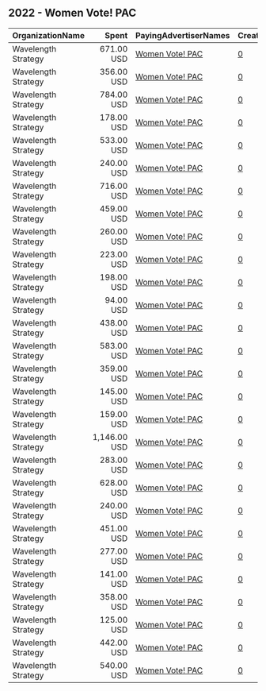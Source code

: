 ## 2022 - Women Vote! PAC 
|OrganizationName|Spent|PayingAdvertiserNames|CreativeUrls|Impressions|Genders|AgeBrackets|CountryCodes|BillingAddresses|CandidateBallotInformation|
|:---|---:|:---|:---|---:|:---|:---|:---|:---|:---|
|Wavelength Strategy|671.00 USD|[Women Vote! PAC](2022/Women_Vote!_PAC.md)|[0](https://www.snap.com/political-ads/asset/e046a1f15346d8c3de26229c63d3f2bfcfdf1a5cb8981731da55f13283558ebf?mediaType=jpg)|184,200||18+|united states|US||
|Wavelength Strategy|356.00 USD|[Women Vote! PAC](2022/Women_Vote!_PAC.md)|[0](https://www.snap.com/political-ads/asset/7224be6927dd34559b985e8dfcf9afa390ad4fcfb1f6e0ac01b7bd032fd7edc9?mediaType=mp4)|61,333||18+|united states|US||
|Wavelength Strategy|784.00 USD|[Women Vote! PAC](2022/Women_Vote!_PAC.md)|[0](https://www.snap.com/political-ads/asset/7224be6927dd34559b985e8dfcf9afa390ad4fcfb1f6e0ac01b7bd032fd7edc9?mediaType=mp4)|160,461||18+|united states|US||
|Wavelength Strategy|178.00 USD|[Women Vote! PAC](2022/Women_Vote!_PAC.md)|[0](https://www.snap.com/political-ads/asset/b9bf55e519c08b86e0448d5e5608778380a42e640d81f75373a927bf73ab52e5?mediaType=mp4)|31,778||18+|united states|US||
|Wavelength Strategy|533.00 USD|[Women Vote! PAC](2022/Women_Vote!_PAC.md)|[0](https://www.snap.com/political-ads/asset/457bb02b1f160725abf94dacceb580373efbb5f8911d184f4a9369805b28cab4?mediaType=mp4)|152,548||18+|united states|US||
|Wavelength Strategy|240.00 USD|[Women Vote! PAC](2022/Women_Vote!_PAC.md)|[0](https://www.snap.com/political-ads/asset/a11dea4754855cc52853e206714dccede2f4b02e68d0c4b774dd79e6c7f2da20?mediaType=mp4)|48,941||18+|united states|US||
|Wavelength Strategy|716.00 USD|[Women Vote! PAC](2022/Women_Vote!_PAC.md)|[0](https://www.snap.com/political-ads/asset/b2c0f57717a5f51b5f93b7e729954dd2e1c59eb383ec6e80a04a5d1eb2a47f0f?mediaType=jpg)|200,050||18+|united states|US||
|Wavelength Strategy|459.00 USD|[Women Vote! PAC](2022/Women_Vote!_PAC.md)|[0](https://www.snap.com/political-ads/asset/b2c0f57717a5f51b5f93b7e729954dd2e1c59eb383ec6e80a04a5d1eb2a47f0f?mediaType=jpg)|82,930||18+|united states|US||
|Wavelength Strategy|260.00 USD|[Women Vote! PAC](2022/Women_Vote!_PAC.md)|[0](https://www.snap.com/political-ads/asset/47948d60f725545492b62e69bf17feedd0df120934a877a3874c5c2d71bfb4cb?mediaType=jpg)|45,853||18+|united states|US||
|Wavelength Strategy|223.00 USD|[Women Vote! PAC](2022/Women_Vote!_PAC.md)|[0](https://www.snap.com/political-ads/asset/b9bf55e519c08b86e0448d5e5608778380a42e640d81f75373a927bf73ab52e5?mediaType=mp4)|39,299||18+|united states|US||
|Wavelength Strategy|198.00 USD|[Women Vote! PAC](2022/Women_Vote!_PAC.md)|[0](https://www.snap.com/political-ads/asset/e046a1f15346d8c3de26229c63d3f2bfcfdf1a5cb8981731da55f13283558ebf?mediaType=jpg)|35,076||18+|united states|US||
|Wavelength Strategy|94.00 USD|[Women Vote! PAC](2022/Women_Vote!_PAC.md)|[0](https://www.snap.com/political-ads/asset/a11dea4754855cc52853e206714dccede2f4b02e68d0c4b774dd79e6c7f2da20?mediaType=mp4)|16,410||18+|united states|US||
|Wavelength Strategy|438.00 USD|[Women Vote! PAC](2022/Women_Vote!_PAC.md)|[0](https://www.snap.com/political-ads/asset/a11dea4754855cc52853e206714dccede2f4b02e68d0c4b774dd79e6c7f2da20?mediaType=mp4)|126,233||18+|united states|US||
|Wavelength Strategy|583.00 USD|[Women Vote! PAC](2022/Women_Vote!_PAC.md)|[0](https://www.snap.com/political-ads/asset/47948d60f725545492b62e69bf17feedd0df120934a877a3874c5c2d71bfb4cb?mediaType=jpg)|169,415||18+|united states|US||
|Wavelength Strategy|359.00 USD|[Women Vote! PAC](2022/Women_Vote!_PAC.md)|[0](https://www.snap.com/political-ads/asset/e046a1f15346d8c3de26229c63d3f2bfcfdf1a5cb8981731da55f13283558ebf?mediaType=jpg)|73,343||18+|united states|US||
|Wavelength Strategy|145.00 USD|[Women Vote! PAC](2022/Women_Vote!_PAC.md)|[0](https://www.snap.com/political-ads/asset/7224be6927dd34559b985e8dfcf9afa390ad4fcfb1f6e0ac01b7bd032fd7edc9?mediaType=mp4)|25,770||18+|united states|US||
|Wavelength Strategy|159.00 USD|[Women Vote! PAC](2022/Women_Vote!_PAC.md)|[0](https://www.snap.com/political-ads/asset/a11dea4754855cc52853e206714dccede2f4b02e68d0c4b774dd79e6c7f2da20?mediaType=mp4)|28,033||18+|united states|US||
|Wavelength Strategy|1,146.00 USD|[Women Vote! PAC](2022/Women_Vote!_PAC.md)|[0](https://www.snap.com/political-ads/asset/7224be6927dd34559b985e8dfcf9afa390ad4fcfb1f6e0ac01b7bd032fd7edc9?mediaType=mp4)|317,038||18+|united states|US||
|Wavelength Strategy|283.00 USD|[Women Vote! PAC](2022/Women_Vote!_PAC.md)|[0](https://www.snap.com/political-ads/asset/47948d60f725545492b62e69bf17feedd0df120934a877a3874c5c2d71bfb4cb?mediaType=jpg)|50,109||18+|united states|US||
|Wavelength Strategy|628.00 USD|[Women Vote! PAC](2022/Women_Vote!_PAC.md)|[0](https://www.snap.com/political-ads/asset/e046a1f15346d8c3de26229c63d3f2bfcfdf1a5cb8981731da55f13283558ebf?mediaType=jpg)|113,466||18+|united states|US||
|Wavelength Strategy|240.00 USD|[Women Vote! PAC](2022/Women_Vote!_PAC.md)|[0](https://www.snap.com/political-ads/asset/457bb02b1f160725abf94dacceb580373efbb5f8911d184f4a9369805b28cab4?mediaType=mp4)|42,688||18+|united states|US||
|Wavelength Strategy|451.00 USD|[Women Vote! PAC](2022/Women_Vote!_PAC.md)|[0](https://www.snap.com/political-ads/asset/b9bf55e519c08b86e0448d5e5608778380a42e640d81f75373a927bf73ab52e5?mediaType=mp4)|131,289||18+|united states|US||
|Wavelength Strategy|277.00 USD|[Women Vote! PAC](2022/Women_Vote!_PAC.md)|[0](https://www.snap.com/political-ads/asset/457bb02b1f160725abf94dacceb580373efbb5f8911d184f4a9369805b28cab4?mediaType=mp4)|56,276||18+|united states|US||
|Wavelength Strategy|141.00 USD|[Women Vote! PAC](2022/Women_Vote!_PAC.md)|[0](https://www.snap.com/political-ads/asset/457bb02b1f160725abf94dacceb580373efbb5f8911d184f4a9369805b28cab4?mediaType=mp4)|25,233||18+|united states|US||
|Wavelength Strategy|358.00 USD|[Women Vote! PAC](2022/Women_Vote!_PAC.md)|[0](https://www.snap.com/political-ads/asset/b9bf55e519c08b86e0448d5e5608778380a42e640d81f75373a927bf73ab52e5?mediaType=mp4)|73,498||18+|united states|US||
|Wavelength Strategy|125.00 USD|[Women Vote! PAC](2022/Women_Vote!_PAC.md)|[0](https://www.snap.com/political-ads/asset/b2c0f57717a5f51b5f93b7e729954dd2e1c59eb383ec6e80a04a5d1eb2a47f0f?mediaType=jpg)|22,296||18+|united states|US||
|Wavelength Strategy|442.00 USD|[Women Vote! PAC](2022/Women_Vote!_PAC.md)|[0](https://www.snap.com/political-ads/asset/47948d60f725545492b62e69bf17feedd0df120934a877a3874c5c2d71bfb4cb?mediaType=jpg)|90,179||18+|united states|US||
|Wavelength Strategy|540.00 USD|[Women Vote! PAC](2022/Women_Vote!_PAC.md)|[0](https://www.snap.com/political-ads/asset/b2c0f57717a5f51b5f93b7e729954dd2e1c59eb383ec6e80a04a5d1eb2a47f0f?mediaType=jpg)|110,079||18+|united states|US||
